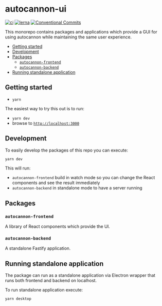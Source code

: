 # autocannon-ui

[![ci](https://github.com/nearform/autocannon-ui/actions/workflows/ci.yml/badge.svg)](https://github.com/nearform/autocannon-ui/actions/workflows/ci.yml)
[![lerna](https://img.shields.io/badge/maintained%20with-lerna-cc00ff.svg)](https://lerna.js.org/)
[![Conventional Commits](https://img.shields.io/badge/Conventional%20Commits-1.0.0-yellow.svg)](https://conventionalcommits.org)

This monorepo contains packages and applications which provide a GUI for using autocannon while maintaining the same user experience.

<!-- toc -->

- [Getting started](#getting-started)
- [Development](#development)
- [Packages](#packages)
  * [`autocannon-frontend`](#autocannon-frontend)
  * [`autocannon-backend`](#autocannon-backend)
- [Running standalone application](#running-standalone-application)

<!-- tocstop -->

## Getting started

- `yarn`

The easiest way to try this out is to run:

- `yarn dev`
- browse to [`http://localhost:3000`](http://localhost:3000)

## Development

To easily develop the packages of this repo you can execute:

```sh
yarn dev
```

This will run:

- `autocannon-frontend` build in watch mode so you can change the React components and see the result immediately
- `autocannon-backend` in standalone mode to have a server running

## Packages

### `autocannon-frontend`

A library of React components which provide the UI.

### `autocannon-backend`

A standalone Fastify application.

## Running standalone application

The package can run as a standalone application via Electron wrapper that runs both frontend and backend on localhost.

To run standalone application execute:

```sh
yarn desktop
```

